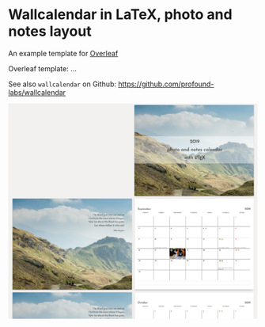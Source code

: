 # Wallcalendar in LaTeX, photo and notes layout

An example template for [Overleaf](https://overleaf.com)

Overleaf template: ...

See also `wallcalendar` on Github: https://github.com/profound-labs/wallcalendar

![Wallcalendar screenshot](./readme-assets/screenshot.jpg)

